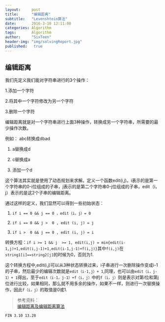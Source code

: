 ```yaml
---
layout:     post
title:      "编辑距离"
subtitle:   "Levenshtein算法"
date:       2016-3-10 12:11:00
categories: Algorithm
tags:       Algorithm
author:     "SixTeen"
header-img: "img/solvingReport.jpg"
published:   true
---
```


## 编辑距离

我们先定义我们能对字符串进行的3个操作：

1.添加一个字符

2.将其中一个字符修改为另一个字符

3.删除一个字符

编辑距离就是对一个字符串进行上面3种操作，转换成另一个字符串，所需要的最少操作次数。

例如： abc转换成dbad

1. a替换成d

2. c替换成a

3. 添加一个d

这个算法其实就是使用了动态规划来求解。定义一个函数edit(i,j)。i表示的是第一个字符串的0-i位组成的子串，j表示的是第二个字符串0-j位组成的子串，edit（i，j）表示的是这2个子串的编辑距离。

通过这样的定义，我们显然可以得到一些初始状态：

1. ```if i == 0 && j == 0 ，edit（i，j）= 0```

2. ```if i == 0 && j >  0 , edit (i, j) = j```

3. ```if i >  0 && j == 0 , edit (i, j) = i```

转换方程：```if i >= 1 && j  >= 1, edit(i,j) = min{edit(i-1,j)+1,edit(i,j-1)+1,edit(i-1,j-1)+f(i,j)}```其中```f(i,j)```在```string1[i]==string2[j]```的时候为0，否则为1.

这个转换方程中,edit(i,j)可以从3种状态转换过来，i子串进行一次删除操作变成i-1的子串，然后最少的编辑次数就是```edit（i-1,j）+ 1```,同理，也可以由```edit（i，j-1）+ 1```得出，至于```edit（i-1，j-1）+f（i，j）```中的```f（i，j）```则是表示对第i位和第j位进行比较，如果相同，那么就不用多余的操作，如果不一样，则进行一次替换操作，因此```f（i，j）```的取值是0或1.


>参考资料：<br/>[编辑距离及编辑距离算法](http://www.cnblogs.com/biyeymyhjob/archive/2012/09/28/2707343.html)

    FIN 3.10 13.28
